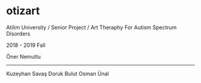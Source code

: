 # otizart
Atilim University / Senior Project / Art Theraphy For Autism Spectrum Disorders 

2018 - 2019 Fall

Öner Nemutlu <hr>
Kuzeyhan Savaş
Doruk Bulut
Osman Ünal
